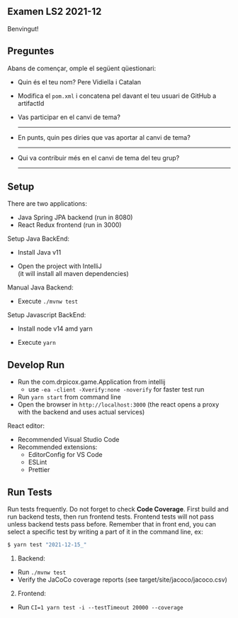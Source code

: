 
## Examen LS2 2021-12

Benvingut!

## Preguntes

Abans de començar, omple el següent qüestionari:

- Quin és el teu nom?
  Pere Vidiella i Catalan

- Modifica el `pom.xml` i concatena pel davant el teu usuari 
  de GitHub a artifactId

- Vas participar en el canvi de tema?
  ________________________________________

- En punts, quin pes diries que vas aportar al canvi de tema?
  ______

- Qui va contribuir més en el canvi de tema del teu grup?
  ________________________________________


## Setup

There are two applications:

- Java Spring JPA backend (run in 8080)
- React Redux frontend (run in 3000)

Setup Java BackEnd:

- Install Java v11

- Open the project with IntelliJ  
  (it will install all maven dependencies)

Manual Java Backend:

- Execute `./mvnw test`

Setup Javascript BackEnd:

- Install node v14 amd yarn

- Execute `yarn`

## Develop Run

- Run the com.drpicox.game.Application from intellij
  - use `-ea -client -Xverify:none -noverify` for faster test run
- Run `yarn start` from command line
- Open the browser in `http://localhost:3000`
  (the react opens a proxy with the backend and uses actual services)

React editor:

- Recommended Visual Studio Code
- Recommended extensions:
  - EditorConfig for VS Code
  - ESLint
  - Prettier

## Run Tests

Run tests frequently. Do not forget to check **Code Coverage**.
First build and run backend tests, then run frontend tests.
Frontend tests will not pass unless backend tests pass before.
Remember that in front end, you can select a specific test by writing
a part of it in the command line, ex:

```bash
$ yarn test "2021-12-15_"
```

1. Backend:

- Run `./mvnw test`
- Verify the JaCoCo coverage reports (see target/site/jacoco/jacoco.csv)

2. Frontend:

- Run `CI=1 yarn test -i --testTimeout 20000 --coverage`
